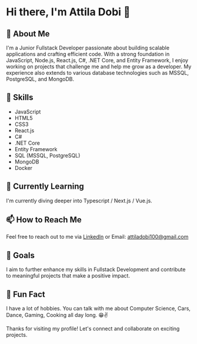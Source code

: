 # Hi there, I'm Attila Dobi 👋

## 🚀 About Me
I'm a Junior Fullstack Developer passionate about building scalable applications and crafting efficient code. With a strong foundation in JavaScript, Node.js, React.js, C#, .NET Core, and Entity Framework, I enjoy working on projects that challenge me and help me grow as a developer. My experience also extends to various database technologies such as MSSQL, PostgreSQL, and MongoDB.

## 🔧 Skills
- JavaScript
- HTML5
- CSS3
- React.js
- C#
- .NET Core
- Entity Framework
- SQL (MSSQL, PostgreSQL)
- MongoDB
- Docker

## 🌱 Currently Learning
I'm currently diving deeper into Typescript / Next.js / Vue.js. 

## 📫 How to Reach Me
Feel free to reach out to me via [LinkedIn](https://www.linkedin.com/in/attiladobi98) or Email: attiladobi100@gmail.com

## 🎯 Goals
I aim to further enhance my skills in Fullstack Development and contribute to meaningful projects that make a positive impact.

## 🌟 Fun Fact
I have a lot of hobbies.
You can talk with me about Computer Science, Cars, Dance, Gaming, Cooking all day long. 😁✌

Thanks for visiting my profile! Let's connect and collaborate on exciting projects.
